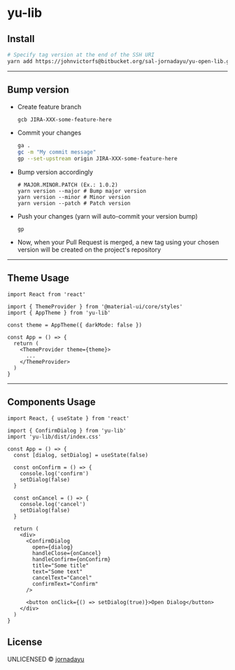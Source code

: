 # yu-lib

## Install

```bash
# Specify tag version at the end of the SSH URI
yarn add https://johnvictorfs@bitbucket.org/sal-jornadayu/yu-open-lib.git#v1.0.0
```

---

## Bump version

- Create feature branch

  ```bash
  gcb JIRA-XXX-some-feature-here
  ```

- Commit your changes

  ```bash
  ga .
  gc -m "My commit message"
  gp --set-upstream origin JIRA-XXX-some-feature-here
  ```

- Bump version accordingly

  ```
  # MAJOR.MINOR.PATCH (Ex.: 1.0.2)
  yarn version --major # Bump major version
  yarn version --minor # Minor version
  yarn version --patch # Patch version
  ```

- Push your changes (yarn will auto-commit your version bump)

  ```
  gp
  ```

- Now, when your Pull Request is merged, a new tag using your chosen version will be created on the project's repository

---

## Theme Usage

```tsx
import React from 'react'

import { ThemeProvider } from '@material-ui/core/styles'
import { AppTheme } from 'yu-lib'

const theme = AppTheme({ darkMode: false })

const App = () => {
  return (
    <ThemeProvider theme={theme}>
      ...
    </ThemeProvider>
  )
}
```

---

## Components Usage

```tsx
import React, { useState } from 'react'

import { ConfirmDialog } from 'yu-lib'
import 'yu-lib/dist/index.css'

const App = () => {
  const [dialog, setDialog] = useState(false)

  const onConfirm = () => {
    console.log('confirm')
    setDialog(false)
  }

  const onCancel = () => {
    console.log('cancel')
    setDialog(false)
  }

  return (
    <div>
      <ConfirmDialog
        open={dialog}
        handleClose={onCancel}
        handleConfirm={onConfirm}
        title="Some title"
        text="Some text"
        cancelText="Cancel"
        confirmText="Confirm"
      />

      <button onClick={() => setDialog(true)}>Open Dialog</button>
    </div>
  )
}
```

## License

UNLICENSED © [jornadayu](https://bitbucket.org/sal-jornadayu/yulib)
